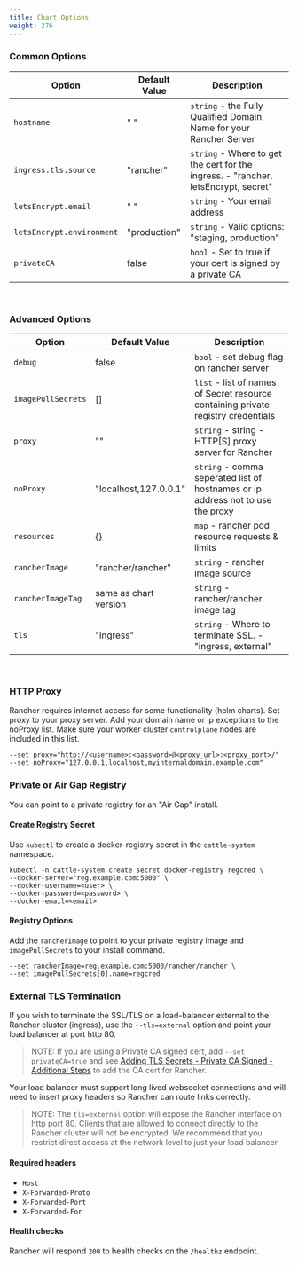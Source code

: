 ```yaml
---
title: Chart Options
weight: 276
---
```


### Common Options

| Option | Default Value | Description |
| --- | --- | --- |
| `hostname` | " " | `string` - the Fully Qualified Domain Name for your Rancher Server |
| `ingress.tls.source` | "rancher" | `string` - Where to get the cert for the ingress. - "rancher, letsEncrypt, secret" |
| `letsEncrypt.email` | " " | `string` - Your email address |
| `letsEncrypt.environment` | "production" | `string` - Valid options: "staging, production" |
| `privateCA` | false | `bool` - Set to true if your cert is signed by a private CA |

<br/>

### Advanced Options

| Option | Default Value | Description |
| --- | --- | --- |
| `debug` | false | `bool` - set debug flag on rancher server |
| `imagePullSecrets` | [] | `list` - list of names of Secret resource containing private registry credentials |
| `proxy` | "" | `string` - string - HTTP[S] proxy server for Rancher |
| `noProxy` | "localhost,127.0.0.1" | `string` - comma seperated list of hostnames or ip address not to use the proxy | 
| `resources` | {} | `map` - rancher pod resource requests & limits |
| `rancherImage` | "rancher/rancher" | `string` - rancher image source |
| `rancherImageTag` | same as chart version | `string` - rancher/rancher image tag |
| `tls` | "ingress" | `string` - Where to terminate SSL. - "ingress, external"

<br/>

### HTTP Proxy

Rancher requires internet access for some functionality (helm charts). Set proxy to your proxy server. Add your domain name or ip exceptions to the noProxy list. Make sure your worker cluster `controlplane` nodes are included in this list.

```
--set proxy="http://<username>:<password>@<proxy_url>:<proxy_port>/"
--set noProxy="127.0.0.1,localhost,myinternaldomain.example.com"
```

### Private or Air Gap Registry

You can point to a private registry for an "Air Gap" install.

#### Create Registry Secret

Use `kubectl` to create a docker-registry secret in the `cattle-system` namespace.

```
kubectl -n cattle-system create secret docker-registry regcred \
--docker-server="reg.example.com:5000" \
--docker-username=<user> \
--docker-password=<password> \
--docker-email=<email>
```

#### Registry Options

Add the `rancherImage` to point to your private registry image and `imagePullSecrets` to your install command.

```
--set rancherImage=reg.example.com:5000/rancher/rancher \
--set imagePullSecrets[0].name=regcred
```

### External TLS Termination

If you wish to terminate the SSL/TLS on a load-balancer external to the Rancher cluster (ingress), use the `--tls=external` option and point your load balancer at port http 80.

> NOTE: If you are using a Private CA signed cert, add `--set privateCA=true` and see [Adding TLS Secrets - Private CA Signed - Additional Steps](../tls-secrets/#private-ca-signed---additional-steps) to add the CA cert for Rancher.

Your load balancer must support long lived websocket connections and will need to insert proxy headers so Rancher can route links correctly.

> NOTE: The `tls=external` option will expose the Rancher interface on http port 80.  Clients that are allowed to connect directly to the Rancher cluster will not be encrypted. We recommend that you restrict direct access at the network level to just your load balancer.

#### Required headers

* `Host`
* `X-Forwarded-Proto`
* `X-Forwarded-Port`
* `X-Forwarded-For`

#### Health checks

Rancher will respond `200` to health checks on the `/healthz` endpoint.
